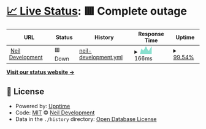 # [📈 Live Status](https://NeilDevelopment.github.io/status): <!--live status--> **🟥 Complete outage**

<!--start: status pages-->
<!-- This summary is generated by Upptime (https://github.com/upptime/upptime) -->
<!-- Do not edit this manually, your changes will be overwritten -->
<!-- prettier-ignore -->
| URL | Status | History | Response Time | Uptime |
| --- | ------ | ------- | ------------- | ------ |
| <img alt="" src="https://favicons.githubusercontent.com/neildevelopment.xyz" height="13"> [Neil Development](https://neildevelopment.xyz) | 🟥 Down | [neil-development.yml](https://github.com/NeilDevelopment/status/commits/HEAD/history/neil-development.yml) | <details><summary><img alt="Response time graph" src="./graphs/neil-development/response-time-week.png" height="20"> 166ms</summary><br><a href="https://NeilDevelopment.github.io/status/history/neil-development"><img alt="Response time 201" src="https://img.shields.io/endpoint?url=https%3A%2F%2Fraw.githubusercontent.com%2FNeilDevelopment%2Fstatus%2FHEAD%2Fapi%2Fneil-development%2Fresponse-time.json"></a><br><a href="https://NeilDevelopment.github.io/status/history/neil-development"><img alt="24-hour response time 203" src="https://img.shields.io/endpoint?url=https%3A%2F%2Fraw.githubusercontent.com%2FNeilDevelopment%2Fstatus%2FHEAD%2Fapi%2Fneil-development%2Fresponse-time-day.json"></a><br><a href="https://NeilDevelopment.github.io/status/history/neil-development"><img alt="7-day response time 166" src="https://img.shields.io/endpoint?url=https%3A%2F%2Fraw.githubusercontent.com%2FNeilDevelopment%2Fstatus%2FHEAD%2Fapi%2Fneil-development%2Fresponse-time-week.json"></a><br><a href="https://NeilDevelopment.github.io/status/history/neil-development"><img alt="30-day response time 201" src="https://img.shields.io/endpoint?url=https%3A%2F%2Fraw.githubusercontent.com%2FNeilDevelopment%2Fstatus%2FHEAD%2Fapi%2Fneil-development%2Fresponse-time-month.json"></a><br><a href="https://NeilDevelopment.github.io/status/history/neil-development"><img alt="1-year response time 201" src="https://img.shields.io/endpoint?url=https%3A%2F%2Fraw.githubusercontent.com%2FNeilDevelopment%2Fstatus%2FHEAD%2Fapi%2Fneil-development%2Fresponse-time-year.json"></a></details> | <details><summary><a href="https://NeilDevelopment.github.io/status/history/neil-development">99.54%</a></summary><a href="https://NeilDevelopment.github.io/status/history/neil-development"><img alt="All-time uptime 98.51%" src="https://img.shields.io/endpoint?url=https%3A%2F%2Fraw.githubusercontent.com%2FNeilDevelopment%2Fstatus%2FHEAD%2Fapi%2Fneil-development%2Fuptime.json"></a><br><a href="https://NeilDevelopment.github.io/status/history/neil-development"><img alt="24-hour uptime 98.44%" src="https://img.shields.io/endpoint?url=https%3A%2F%2Fraw.githubusercontent.com%2FNeilDevelopment%2Fstatus%2FHEAD%2Fapi%2Fneil-development%2Fuptime-day.json"></a><br><a href="https://NeilDevelopment.github.io/status/history/neil-development"><img alt="7-day uptime 99.54%" src="https://img.shields.io/endpoint?url=https%3A%2F%2Fraw.githubusercontent.com%2FNeilDevelopment%2Fstatus%2FHEAD%2Fapi%2Fneil-development%2Fuptime-week.json"></a><br><a href="https://NeilDevelopment.github.io/status/history/neil-development"><img alt="30-day uptime 98.51%" src="https://img.shields.io/endpoint?url=https%3A%2F%2Fraw.githubusercontent.com%2FNeilDevelopment%2Fstatus%2FHEAD%2Fapi%2Fneil-development%2Fuptime-month.json"></a><br><a href="https://NeilDevelopment.github.io/status/history/neil-development"><img alt="1-year uptime 98.51%" src="https://img.shields.io/endpoint?url=https%3A%2F%2Fraw.githubusercontent.com%2FNeilDevelopment%2Fstatus%2FHEAD%2Fapi%2Fneil-development%2Fuptime-year.json"></a></details>

<!--end: status pages-->

[**Visit our status website →**](https://NeilDevelopment.github.io/status)

## 📄 License

- Powered by: [Upptime](https://github.com/upptime/upptime)
- Code: [MIT](./LICENSE) © [Neil Development](https://neildevelopment.ml)
- Data in the `./history` directory: [Open Database License](https://opendatacommons.org/licenses/odbl/1-0/)
